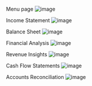 
Menu page ![image](https://github.com/raghavshrestha/powerbi-projects/assets/46338103/1ee94634-f9f8-40f3-9377-3f6a18e7ad3d)

Income Statement ![image](https://github.com/raghavshrestha/powerbi-projects/assets/46338103/3e3898fa-f5b0-4a9e-8a2b-9c3c2e59136c)

Balance Sheet ![image](https://github.com/raghavshrestha/powerbi-projects/assets/46338103/42f3cad2-f6bf-4fa2-a694-c03ed4c7ba69)

Financial Analysis  ![image](https://github.com/raghavshrestha/powerbi-projects/assets/46338103/a4fa2ceb-4603-4852-87b4-7f4dc2bed496)

Revenue Insights ![image](https://github.com/raghavshrestha/powerbi-projects/assets/46338103/801033a4-dc43-4fdd-a030-d63ee68b69e6)

Cash Flow Statements ![image](https://github.com/raghavshrestha/powerbi-projects/assets/46338103/1ed0a4c5-e18a-4700-8982-d90cf1a4abf1)

Accounts Reconciliation ![image](https://github.com/raghavshrestha/powerbi-projects/assets/46338103/7cafec82-b07b-4db8-aedb-70a93d12ba17)

